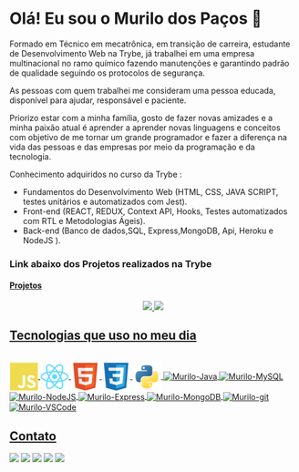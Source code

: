 # Olá! Eu sou o Murilo dos Paços 👋

Formado em Técnico em mecatrônica, em transição de carreira, estudante de Desenvolvimento Web na Trybe, já trabalhei em uma empresa multinacional no ramo químico fazendo manutenções e garantindo padrão de qualidade seguindo os protocolos de segurança.

As pessoas com quem trabalhei me consideram uma pessoa educada, disponível para ajudar, responsável e paciente.

Priorizo estar com a minha família, gosto de fazer novas amizades e a minha paixão atual é aprender a aprender novas linguagens e conceitos com objetivo de me tornar um grande programador e fazer a diferença na vida das pessoas e das empresas por meio da programação e da tecnologia.

Conhecimento adquiridos no curso da Trybe :
- Fundamentos do Desenvolvimento Web (HTML, CSS, JAVA SCRIPT, testes unitários e automatizados com Jest).
- Front-end (REACT, REDUX, Context API, Hooks, Testes automatizados com RTL e Metodologias Ágeis).
- Back-end (Banco de dados,SQL, Express,MongoDB, Api, Heroku e NodeJS ).
### Link abaixo dos Projetos realizados na Trybe
#### [Projetos](https://github.com/Murilodospacos/trybe-projects)

<div align="center">
  <a href="https://github.com/Murilodospacos">
  <img height="180em" src="https://github-readme-stats.vercel.app/api?username=Murilodospacos&show_icons=true&theme=onedark&include_all_commits=true&count_private=true"/>
  <img height="180em" src="https://github-readme-stats.vercel.app/api/top-langs/?username=Murilodospacos&layout=compact&langs_count=7&theme=onedark"/>
</div>
  
## Tecnologias que uso no meu dia
  
<div style="display: inline_block"><br>
  <img align="center" alt="Murilo-Js" height="50" width="50" src="https://raw.githubusercontent.com/devicons/devicon/master/icons/javascript/javascript-plain.svg">
  <img align="center" alt="Murilo-React" height="50" width="50" src="https://raw.githubusercontent.com/devicons/devicon/master/icons/react/react-original.svg">
  <img align="center" alt="Murilo-HTML" height="50" width="50" src="https://raw.githubusercontent.com/devicons/devicon/master/icons/html5/html5-original.svg">
  <img align="center" alt="Murilo-CSS" height="50" width="50" src="https://raw.githubusercontent.com/devicons/devicon/master/icons/css3/css3-original.svg">
  <img align="center" alt="Murilo-Python" height="50" width="50" src="https://raw.githubusercontent.com/devicons/devicon/master/icons/python/python-original.svg">
  <img align="center" alt="Murilo-Java" height="50" width="50" src="https://cdn.jsdelivr.net/gh/devicons/devicon/icons/java/java-original-wordmark.svg" />
  <img align="center" alt="Murilo-MySQL" height="50" width="50" src="https://cdn.jsdelivr.net/gh/devicons/devicon/icons/mysql/mysql-original-wordmark.svg" />
  <img align="center" alt="Murilo-NodeJS" height="50" width="50"src="https://cdn.jsdelivr.net/gh/devicons/devicon/icons/nodejs/nodejs-original-wordmark.svg" />
  <img align="center" alt="Murilo-Express" height="50" width="50"src="https://cdn.jsdelivr.net/gh/devicons/devicon/icons/express/express-original-wordmark.svg" />
  <img align="center" alt="Murilo-MongoDB" height="50" width="50" src="https://cdn.jsdelivr.net/gh/devicons/devicon/icons/mongodb/mongodb-original-wordmark.svg" />
  <img align="center" alt="Murilo-git" height="50" width="50"src="https://cdn.jsdelivr.net/gh/devicons/devicon/icons/git/git-original-wordmark.svg" />
  <link align="center" alt="Murilo-Linux" height="50" width="50" rel="stylesheet" href="https://cdn.jsdelivr.net/gh/devicons/devicon@v2.14.0/devicon.min.css">
  <img align="center" alt="Murilo-VSCode" height="50" width="50" src="https://cdn.jsdelivr.net/gh/devicons/devicon/icons/vscode/vscode-original-wordmark.svg" />
</div>

  ## Contato 
 
<div> 
  <a href="https://l.instagram.com/?u=http%3A%2F%2Fwa.me%2F5519991486489&e=ATPQ-RRK8muf3aDsZdOrNxtNXB6gFfJBjDSjJOmieR69ZXl5xnPU8vXK4JlzEm3PuGjG5iPb0tCRvbrgqwNqpCs&s=1" target="_blank"><img src="https://img.shields.io/badge/WhatsApp-25D366?style=for-the-badge&logo=whatsapp&logoColor=white" target="_blank"></a>
  <a href="https://www.instagram.com/murilopacos/" target="_blank"><img src="https://img.shields.io/badge/-Instagram-%23E4405F?style=for-the-badge&logo=instagram&logoColor=white" target="_blank"></a>
 	<a href="https://www.facebook.com/murilo.pacos" target="_blank"><img src="https://img.shields.io/badge/Facebook-1877F2?style=for-the-badge&logo=facebook&logoColor=white" target="_blank"></a>
  <a href = "mailto:murilopacos@gmail.com"><img src="https://img.shields.io/badge/-Gmail-%23333?style=for-the-badge&logo=gmail&logoColor=white" target="_blank"></a>
  <a href="https://www.linkedin.com/in/murilodospacos/" target="_blank"><img src="https://img.shields.io/badge/-LinkedIn-%230077B5?style=for-the-badge&logo=linkedin&logoColor=white" target="_blank"></a> 
</div>
